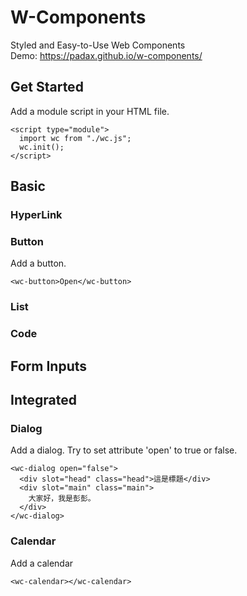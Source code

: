 # W-Components
Styled and Easy-to-Use Web Components  
Demo: https://padax.github.io/w-components/

## Get Started
Add a module script in your HTML file.
```
<script type="module">
  import wc from "./wc.js";
  wc.init();
</script>
```

## Basic

### HyperLink

### Button
Add a button.
```
<wc-button>Open</wc-button>
```

### List

### Code

## Form Inputs

## Integrated

### Dialog
Add a dialog. Try to set attribute 'open' to true or false.
```
<wc-dialog open="false">
  <div slot="head" class="head">這是標題</div>
  <div slot="main" class="main">
    大家好，我是彭彭。
  </div>
</wc-dialog>
```

### Calendar
Add a calendar
```
<wc-calendar></wc-calendar>
```
